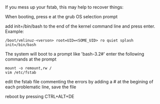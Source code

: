 If you mess up your fstab, this may help to recover things:

When booting, press e at the grub OS selection prompt

add init=/bin/bash to the end of the kernel command line and press enter. Example:
```
/boot/vmlinuz-<verson> root=UID=<SOME_UID> ro quiet splash init=/bin/bash
```
The system will boot to a prompt like 'bash-3.2#' enter the following commands at the prompt

```
mount -o remount,rw /
vim /etc/fstab
```
edit the fstab file commenting the errors by adding a # at the begining of each problematic line, save the file

reboot by pressing CTRL+ALT+DE
